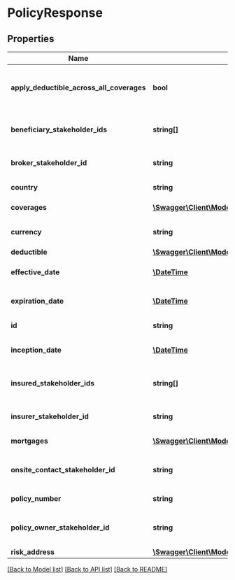 # PolicyResponse

## Properties
Name | Type | Description | Notes
------------ | ------------- | ------------- | -------------
**apply_deductible_across_all_coverages** | **bool** | Does deductible apply across all coverages | 
**beneficiary_stakeholder_ids** | **string[]** | List of beneficiary stakeholder ids | [optional] 
**broker_stakeholder_id** | **string** | The broker stakeholder id | [optional] 
**country** | **string** | The policy country | 
**coverages** | [**\Swagger\Client\Model\CoverageOrSublimitV1Response[]**](CoverageOrSublimitV1Response.md) | List of coverages | [optional] 
**currency** | **string** | The currency of the policy | 
**deductible** | [**\Swagger\Client\Model\DeductibleV1Response**](DeductibleV1Response.md) |  | [optional] 
**effective_date** | [**\DateTime**](\DateTime.md) | The effective date | [optional] 
**expiration_date** | [**\DateTime**](\DateTime.md) | The expiration date | [optional] 
**id** | **string** | The policy id | 
**inception_date** | [**\DateTime**](\DateTime.md) | The inception date | [optional] 
**insured_stakeholder_ids** | **string[]** | List of insured stakeholder ids | [optional] 
**insurer_stakeholder_id** | **string** | The insurer stakeholder id | [optional] 
**mortgages** | [**\Swagger\Client\Model\MortgageV1Response[]**](MortgageV1Response.md) | List of mortgages | [optional] 
**onsite_contact_stakeholder_id** | **string** | The onsite contact stakeholder id | [optional] 
**policy_number** | **string** | The policy number | [optional] 
**policy_owner_stakeholder_id** | **string** | The policy owner stakeholder id | [optional] 
**risk_address** | [**\Swagger\Client\Model\AddressV1Response**](AddressV1Response.md) |  | 

[[Back to Model list]](../../README.md#documentation-for-models) [[Back to API list]](../../README.md#documentation-for-api-endpoints) [[Back to README]](../../README.md)

